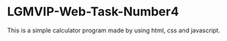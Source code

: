 # LGMVIP-Web-Task-Number4

This is a simple calculator program made by using html, css and javascript. 

